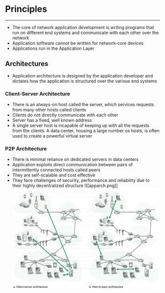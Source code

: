# Principles 
---
- The core of network application development is writing programs that run on different end systems and communicate with each other over the network
- Application software cannot be written for network-core devices
- Applications run in the Application Layer

## Architectures
- Application architecture is designed by the application developer and dictates how the application is structured over the various end systems

### Client-Server Architecture
- There is an always-on host called the server, which services requests from many other hosts called clients
- Clients do not directly communicate with each other
- Server has a fixed, well known address
- A single server host is incapable of keeping up with all the requests from the clients. A data center, housing a large number os hosts, is often used to create a powerful virtual server

### P2P Architecture
- There is minimal reliance on dedicated servers in data centers
- Application exploits direct communication between pairs of intermittently connected hosts called peers
- They are self-scalable and cost effective
- They face challenges of security, performance and reliability due to their highly decentralized structure
![[apparch.png]]
![apparch](https://github.com/Shogunkayo/PES_Notes/blob/main/Computer%20Networks/Images/apparch.png)
